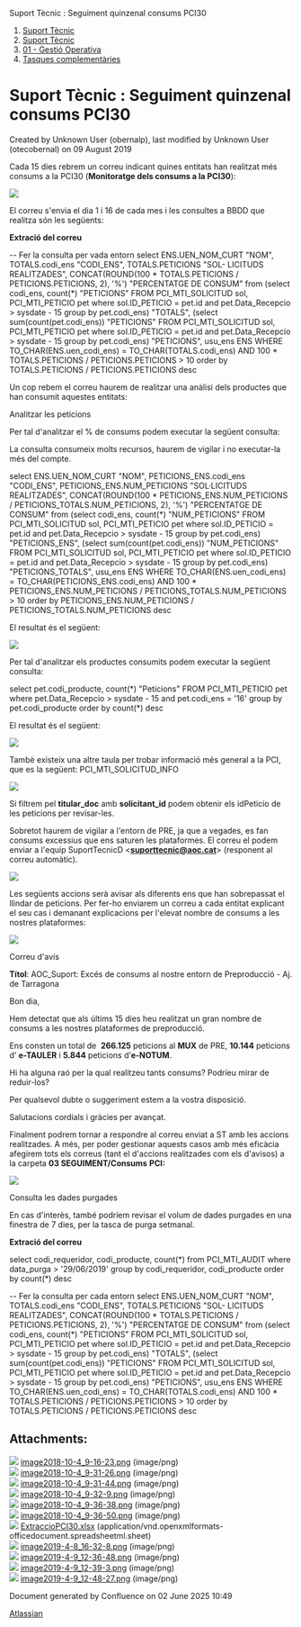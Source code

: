 Suport Tècnic : Seguiment quinzenal consums PCI30  

1.  [Suport Tècnic](index.md)
2.  [Suport Tècnic](13893782.md)
3.  [01 - Gestió Operativa](26313391.md)
4.  [Tasques complementàries](26313409.md)

Suport Tècnic : Seguiment quinzenal consums PCI30
=================================================

Created by Unknown User (obernalp), last modified by Unknown User (otecobernal) on 09 August 2019

Cada 15 dies rebrem un correu indicant quines entitats han realitzat més consums a la PCI30 (**Monitoratge dels consums a la PCI30**):

![](attachments/26313607/26317541.png)

El correu s'envia el dia 1 i 16 de cada mes i les consultes a BBDD que realitza són les següents:

**Extració del correu**

\-- Fer la consulta per vada entorn
select ENS.UEN\_NOM\_CURT "NOM",
       TOTALS.codi\_ens "CODI\_ENS",
       TOTALS.PETICIONS "SOL- LICITUDS REALITZADES",
       CONCAT(ROUND(100 \* TOTALS.PETICIONS / PETICIONS.PETICIONS, 2), '%') "PERCENTATGE DE CONSUM"
  from (select codi\_ens, count(\*) "PETICIONS"
          FROM PCI\_MTI\_SOLICITUD sol, PCI\_MTI\_PETICIO pet
         where sol.ID\_PETICIO = pet.id
           and pet.Data\_Recepcio > sysdate - 15
         group by pet.codi\_ens) "TOTALS",
       (select sum(count(pet.codi\_ens)) "PETICIONS"
          FROM PCI\_MTI\_SOLICITUD sol, PCI\_MTI\_PETICIO pet
         where sol.ID\_PETICIO = pet.id
           and pet.Data\_Recepcio > sysdate - 15
         group by pet.codi\_ens) "PETICIONS",
         usu\_ens ENS
 WHERE TO\_CHAR(ENS.uen\_codi\_ens) = TO\_CHAR(TOTALS.codi\_ens)
 AND 100 \* TOTALS.PETICIONS / PETICIONS.PETICIONS > 10
 order by TOTALS.PETICIONS / PETICIONS.PETICIONS desc

  

Un cop rebem el correu haurem de realitzar una anàlisi dels productes que han consumit aquestes entitats:

Analitzar les peticions

Per tal d'analitzar el % de consums podem executar la següent consulta:

La consulta consumeix molts recursos, haurem de vigilar i no executar-la més del compte.

select ENS.UEN\_NOM\_CURT "NOM",
       PETICIONS\_ENS.codi\_ens "CODI\_ENS",
       PETICIONS\_ENS.NUM\_PETICIONS "SOL·LICITUDS REALITZADES",
       CONCAT(ROUND(100 \* PETICIONS\_ENS.NUM\_PETICIONS / PETICIONS\_TOTALS.NUM\_PETICIONS, 2), '%') "PERCENTATGE DE CONSUM"
  from (select codi\_ens, count(\*) "NUM\_PETICIONS"
          FROM PCI\_MTI\_SOLICITUD sol, PCI\_MTI\_PETICIO pet
         where sol.ID\_PETICIO = pet.id
           and pet.Data\_Recepcio > sysdate - 15
         group by pet.codi\_ens) "PETICIONS\_ENS",
       (select sum(count(pet.codi\_ens)) "NUM\_PETICIONS"
          FROM PCI\_MTI\_SOLICITUD sol, PCI\_MTI\_PETICIO pet
         where sol.ID\_PETICIO = pet.id
           and pet.Data\_Recepcio > sysdate - 15
         group by pet.codi\_ens) "PETICIONS\_TOTALS",
         usu\_ens ENS
 WHERE TO\_CHAR(ENS.uen\_codi\_ens) = TO\_CHAR(PETICIONS\_ENS.codi\_ens)
 AND 100 \* PETICIONS\_ENS.NUM\_PETICIONS / PETICIONS\_TOTALS.NUM\_PETICIONS > 10
 order by PETICIONS\_ENS.NUM\_PETICIONS / PETICIONS\_TOTALS.NUM\_PETICIONS desc

El resultat és el següent:

![](attachments/26313462/26313859.png)

  

Per tal d'analitzar els productes consumits podem executar la següent consulta:

select pet.codi\_producte, count(\*) "Peticions"
          FROM PCI\_MTI\_PETICIO pet
         where pet.Data\_Recepcio > sysdate - 15
           and pet.codi\_ens = '16'
         group by pet.codi\_producte
         order by count(\*) desc

El resultat és el següent:

![](attachments/26313462/26314430.png)

  

Tambè existeix una altre taula per trobar informació més general a la PCI, que es la següent: PCI\_MTI\_SOLICITUD\_INFO

![](attachments/26313462/93356728.png)

  

Si filtrem pel **titular\_doc** amb **solicitant\_id** podem obtenir els idPeticio de les peticions per revisar-les.

  

  

  

Sobretot haurem de vigilar a l'entorn de PRE, ja que a vegades, es fan consums excessius que ens saturen les plataformes. El correu el podem enviar a l'equip SuportTecnicD <**[suporttecnic@aoc.cat](mailto:suporttecnic@aoc.cat)**\> (responent al correu automàtic).

![](attachments/26313607/26317419.png)

Les següents accions serà avisar als diferents ens que han sobrepassat el llindar de peticions. Per fer-ho enviarem un correu a cada entitat explicant el seu cas i demanant explicacions per l'elevat nombre de consums a les nostres plataformes:

![](attachments/26313607/26317424.png)

Correu d'avís

**Títol**: AOC\_Suport: Excés de consums al nostre entorn de Preproducció - Aj. de Tarragona

Bon dia,

Hem detectat que als últims 15 dies heu realitzat un gran nombre de consums a les nostres plataformes de preproducció.

Ens consten un total de  **266.125** peticions al **MUX** de PRE, **10.144** peticions d’ **e-TAULER** i **5.844** peticions d’**e-NOTUM**.

Hi ha alguna raó per la qual realitzeu tants consums? Podríeu mirar de reduir-los?

Per qualsevol dubte o suggeriment estem a la vostra disposició.

Salutacions cordials i gràcies per avançat.

  

Finalment podrem tornar a respondre al correu enviat a ST amb les accions realitzades. A més, per poder gestionar aquests casos amb més eficàcia afegirem tots els correus (tant el d'accions realitzades com els d'avisos) a la carpeta **03 SEGUIMENT/Consums** **PCI:**

**![](attachments/26313607/26317375.png)**

Consulta les dades purgades

En cas d'interès, també podríem revisar el volum de dades purgades en una finestra de 7 dies, per la tasca de purga setmanal.

**Extració del correu**

select codi\_requeridor, codi\_producte, count(\*)
 from PCI\_MTI\_AUDIT 
 where data\_purga > '29/06/2019'
 group by codi\_requeridor, codi\_producte
 order by count(\*) desc
 




-- Fer la consulta per cada entorn
select ENS.UEN\_NOM\_CURT "NOM",
       TOTALS.codi\_ens "CODI\_ENS",
       TOTALS.PETICIONS "SOL- LICITUDS REALITZADES",
       CONCAT(ROUND(100 \* TOTALS.PETICIONS / PETICIONS.PETICIONS, 2), '%') "PERCENTATGE DE CONSUM"
  from (select codi\_ens, count(\*) "PETICIONS"
          FROM PCI\_MTI\_SOLICITUD sol, PCI\_MTI\_PETICIO pet
         where sol.ID\_PETICIO = pet.id
           and pet.Data\_Recepcio > sysdate - 15
         group by pet.codi\_ens) "TOTALS",
       (select sum(count(pet.codi\_ens)) "PETICIONS"
          FROM PCI\_MTI\_SOLICITUD sol, PCI\_MTI\_PETICIO pet
         where sol.ID\_PETICIO = pet.id
           and pet.Data\_Recepcio > sysdate - 15
         group by pet.codi\_ens) "PETICIONS",
         usu\_ens ENS
 WHERE TO\_CHAR(ENS.uen\_codi\_ens) = TO\_CHAR(TOTALS.codi\_ens)
 AND 100 \* TOTALS.PETICIONS / PETICIONS.PETICIONS > 10
 order by TOTALS.PETICIONS / PETICIONS.PETICIONS desc

Attachments:
------------

![](images/icons/bullet_blue.gif) [image2018-10-4\_9-16-23.png](attachments/26313607/26316539.png) (image/png)  
![](images/icons/bullet_blue.gif) [image2018-10-4\_9-31-26.png](attachments/26313607/26316477.png) (image/png)  
![](images/icons/bullet_blue.gif) [image2018-10-4\_9-31-44.png](attachments/26313607/26316479.png) (image/png)  
![](images/icons/bullet_blue.gif) [image2018-10-4\_9-32-9.png](attachments/26313607/26316486.png) (image/png)  
![](images/icons/bullet_blue.gif) [image2018-10-4\_9-36-38.png](attachments/26313607/26316488.png) (image/png)  
![](images/icons/bullet_blue.gif) [image2018-10-4\_9-36-50.png](attachments/26313607/26316489.png) (image/png)  
![](images/icons/bullet_blue.gif) [ExtraccioPCI30.xlsx](attachments/26313607/26316499.xlsx) (application/vnd.openxmlformats-officedocument.spreadsheetml.sheet)  
![](images/icons/bullet_blue.gif) [image2019-4-8\_16-32-8.png](attachments/26313607/26317541.png) (image/png)  
![](images/icons/bullet_blue.gif) [image2019-4-9\_12-36-48.png](attachments/26313607/26317419.png) (image/png)  
![](images/icons/bullet_blue.gif) [image2019-4-9\_12-39-3.png](attachments/26313607/26317424.png) (image/png)  
![](images/icons/bullet_blue.gif) [image2019-4-9\_12-48-27.png](attachments/26313607/26317375.png) (image/png)  

Document generated by Confluence on 02 June 2025 10:49

[Atlassian](http://www.atlassian.com/)